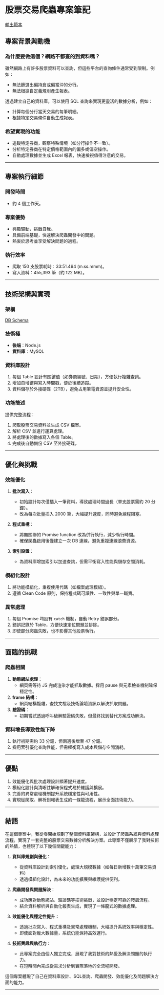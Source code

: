 # 股票交易爬蟲專案筆記

[輸出範本](./DailyAnalysisReport_2024_07_04.xlsx)

## **專案背景與動機**

### **為什麼要做這個？網路不都查的到資料嗎？**
雖然網路上有許多股票資料可以查詢，但這些平台的查詢條件通常受到限制。例如：
- 無法篩選出偏持倉或偏當沖的分行。
- 無法根據自定義規則產生報表。

透過建立自己的資料庫，可以使用 SQL 查詢來實現更靈活的數據分析，例如：
- 計算每個分行當天交易的每筆明細。
- 根據特定交易條件自動生成報表。

### **希望實現的功能**
- 追蹤特定券商，觀察特殊情境（如分行操作不一致）。
- 分析特定券商在特定價格範圍內的偏多或偏空操作。
- 自動處理數據並生成 Excel 報表，快速檢視值得注意的交易。

---

## **專案執行細節**

### **開發時間**
- 約 4 個工作天。

### **專案優勢**
- 興趣驅動，挑戰自我。
- 具備前端基礎，快速解決爬蟲開發中的問題。
- 熱衷於思考並享受解決問題的過程。

### **執行效率**
- 爬取 150 支股票耗時：33:51.494 (m:ss.mmm)。
- 寫入資料：455,393 筆（約 122 MB）。

---

## **技術架構與實現**

### **架構**
[DB Schema](./schema/schema.md)

### **技術棧**
- **後端**：Node.js
- **資料庫**：MySQL

### **資料庫設計**
1. 每個 Table 設計有關鍵值（如券商編號、日期），方便執行複雜查詢。
2. 增加自增鍵與寫入時間戳，便於後續追蹤。
3. 資料儲存於外接硬碟（2TB），避免占用筆電資源並提升安全性。

### **功能簡述**
提供完整流程：
1. 爬取股票交易資料並生成 CSV 檔案。
2. 解析 CSV 並進行運算處理。
3. 將處理後的數據寫入各個 Table。
4. 完成後自動備份 CSV 至外接硬碟。

---

## **優化與挑戰**

### **效能優化**
1. **批次寫入**：
   - 初始設計每次僅插入一筆資料，導致處理時間過長（單支股票需約 20 分鐘）。
   - 改為每次批量插入 2000 筆，大幅提升速度，同時避免線程阻塞。

2. **程式重構**：
   - 將無關聯的 Promise function 改為併行執行，減少執行時間。
   - 確保爬蟲啟用後僅建立一次 DB 連線，避免重複連線浪費資源。

3. **索引設置**：
   - 為資料庫增加索引以加速查詢，但需平衡寫入性能與儲存空間消耗。

### **模組化設計**
1. 將功能模組化，重複使用代碼（如檔案處理模組）。
2. 遵循 Clean Code 原則，保持程式碼可讀性、一致性與單一職責。

### **異常處理**
1. 每個 Promise 均設有 `catch` 機制，自動 Retry 錯誤部分。
2. 錯誤記錄於 Table，方便快速定位問題並排除。
3. 即使部分爬蟲失敗，也不影響其他股票執行。

---

## **面臨的挑戰**

### **爬蟲相關**
1. **動態網站處理**：
   - 網頁需等待 JS 完成渲染才能抓取數據。採用 pause 與元素檢查機制確保穩定性。
2. **frame 結構**：
   - 網頁結構複雜，查找文檔及技術論壇資訊以解決抓取問題。
3. **驗證碼**：
   - 初期嘗試透過呼叫破解驗證碼失敗，但最終找到替代方案成功解決。

### **資料增長導致性能下降**
1. 執行初期需約 33 分鐘，但兩週後增至 47 分鐘。
2. 採用索引優化查詢性能，但需權衡寫入成本與儲存空間消耗。

---

## **優點**

1. 效能優化與批次處理設計顯著提升速度。
2. 模組化設計與清晰註解確保程式易於維護與擴展。
3. 完善的異常處理機制提升系統穩定性與可用性。
4. 實現從爬取、解析到報表生成的一條龍流程，展示全面技術能力。

---

## 結語

在這個專案中，我從零開始規劃了整個資料庫架構，並設計了爬蟲系統與資料處理流程，實現了一套完整的股票交易數據分析解決方案。此專案不僅展示了我對技術的熱情，也體現了以下幾個關鍵能力：

1. **資料庫規劃與優化**：
   - 從資料庫設計到索引優化，處理大規模數據（如每日新增數十萬筆交易資料）
   - 透過模組化設計，為未來的功能擴展與維護提供便利。

2. **爬蟲開發與問題解決**：
   - 成功應對動態網站、驗證碼等技術挑戰，並設計穩定可靠的爬蟲流程。
   - 結合資料解析與自動化報表生成，實現了一條龍式的數據處理。

3. **效能優化與穩定性提升**：
   - 透過批次寫入、程式重構及異常處理機制，大幅提升系統效率與穩定性。
   - 即使面對龐大數據量，系統仍能保持高效運行。

4. **技術興趣與執行力**：
   - 此專案完全由個人獨立完成，展現了我對技術的熱愛及解決問題的執行力。
   - 在短時間內完成從需求分析到實際落地的全流程開發。

這個專案體現了自己在資料庫設計、SQL查詢、爬蟲開發、效能優化及問題解決方面的能力。


---